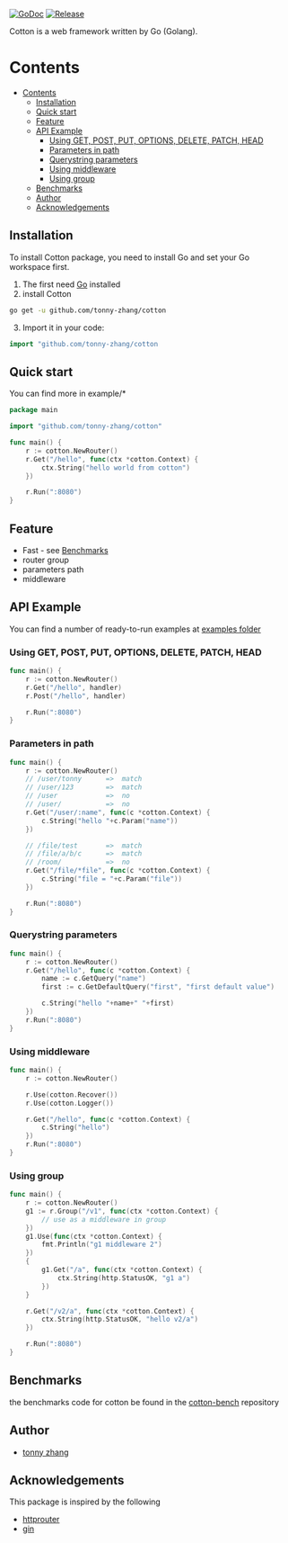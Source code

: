 [![GoDoc](https://pkg.go.dev/badge/github.com/tonny-zhang/cotton.svg)](https://pkg.go.dev/github.com/tonny-zhang/cotton) [![Release](https://img.shields.io/badge/release-v0.2.0-blue.svg?style=flat-square)](https://github.com/tonny-zhang/cotton/releases/tag/v0.2.0)

Cotton is a web framework written by Go (Golang).

# Contents
- [Contents](#contents)
	- [Installation](#installation)
	- [Quick start](#quick-start)
	- [Feature](#feature)
	- [API Example](#api-example)
		- [Using GET, POST, PUT, OPTIONS, DELETE, PATCH, HEAD](#using-get-post-put-options-delete-patch-head)
		- [Parameters in path](#parameters-in-path)
		- [Querystring parameters](#querystring-parameters)
		- [Using middleware](#using-middleware)
		- [Using group](#using-group)
	- [Benchmarks](#benchmarks)
	- [Author](#author)
	- [Acknowledgements](#acknowledgements)
## Installation
To install Cotton package, you need to install Go and set your Go workspace first.
1. The first need [Go](https://golang.org) installed
2. install Cotton
```sh
go get -u github.com/tonny-zhang/cotton
```
3. Import it in your code:
```go
import "github.com/tonny-zhang/cotton
```

## Quick start
You can find more in example/*

```go
package main

import "github.com/tonny-zhang/cotton"

func main() {
	r := cotton.NewRouter()
	r.Get("/hello", func(ctx *cotton.Context) {
		ctx.String("hello world from cotton")
	})

	r.Run(":8080")
}
```
## Feature
* Fast - see [Benchmarks](#benchmarks)
* router group
* parameters path
* middleware

## API Example
You can find a number of ready-to-run examples at [examples folder](./example)

### Using GET, POST, PUT, OPTIONS, DELETE, PATCH, HEAD

```go
func main() {
	r := cotton.NewRouter()
	r.Get("/hello", handler)
	r.Post("/hello", handler)

	r.Run(":8080")
}
```

### Parameters in path
```go
func main() {
	r := cotton.NewRouter()
	// /user/tonny		=> 	match
	// /user/123 		=> 	match
	// /user			=> 	no
	// /user/			=> 	no
	r.Get("/user/:name", func(c *cotton.Context) {
		c.String("hello "+c.Param("name"))
	})

	// /file/test		=> 	match
	// /file/a/b/c		=> 	match
	// /room/			=> 	no
	r.Get("/file/*file", func(c *cotton.Context) {
		c.String("file = "+c.Param("file"))
	})

	r.Run(":8080")
}
```

### Querystring parameters
```go
func main() {
	r := cotton.NewRouter()
	r.Get("/hello", func(c *cotton.Context) {
		name := c.GetQuery("name")
		first := c.GetDefaultQuery("first", "first default value")

		c.String("hello "+name+" "+first)
	})
	r.Run(":8080")
}
```

### Using middleware
```go
func main() {
	r := cotton.NewRouter()

	r.Use(cotton.Recover())
	r.Use(cotton.Logger())

	r.Get("/hello", func(c *cotton.Context) {
		c.String("hello")
	})
	r.Run(":8080")
}
```

### Using group
```go
func main() {
	r := cotton.NewRouter()
	g1 := r.Group("/v1", func(ctx *cotton.Context) {
		// use as a middleware in group
	})
	g1.Use(func(ctx *cotton.Context) {
		fmt.Println("g1 middleware 2")
	})
	{
		g1.Get("/a", func(ctx *cotton.Context) {
			ctx.String(http.StatusOK, "g1 a")
		})
	}

	r.Get("/v2/a", func(ctx *cotton.Context) {
		ctx.String(http.StatusOK, "hello v2/a")
	})

	r.Run(":8080")
}
```

## Benchmarks
the benchmarks code for cotton be found in the [cotton-bench](https://github.com/tonny-zhang/cotton-bench) repository

## Author
* [tonny zhang](github.com/tonny-zhang)

## Acknowledgements
This package is inspired by the following
* [httprouter](github.com/xujiajun/gorouter)
* [gin](https://github.com/gin-gonic/gin)